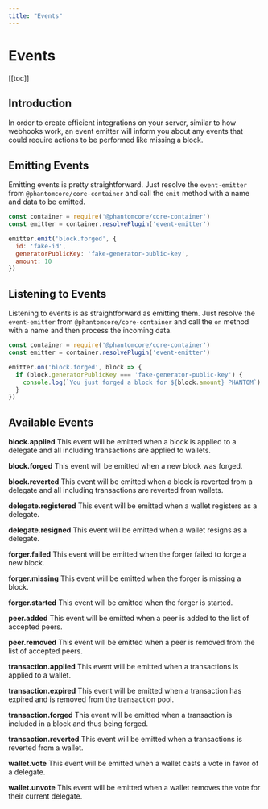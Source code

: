 ```yaml
---
title: "Events"
---
```


# Events

[[toc]]

## Introduction

In order to create efficient integrations on your server, similar to how webhooks work, an event emitter will inform you about any events that could require actions to be performed like missing a block.

## Emitting Events

Emitting events is pretty straightforward. Just resolve the `event-emitter` from `@phantomcore/core-container` and call the `emit` method with a name and data to be emitted.

```js
const container = require('@phantomcore/core-container')
const emitter = container.resolvePlugin('event-emitter')

emitter.emit('block.forged', {
  id: 'fake-id',
  generatorPublicKey: 'fake-generator-public-key',
  amount: 10
})
```

## Listening to Events

Listening to events is as straightforward as emitting them. Just resolve the `event-emitter` from `@phantomcore/core-container` and call the `on` method with a name and then process the incoming data.

```js
const container = require('@phantomcore/core-container')
const emitter = container.resolvePlugin('event-emitter')

emitter.on('block.forged', block => {
  if (block.generatorPublicKey === 'fake-generator-public-key') {
    console.log(`You just forged a block for ${block.amount} PHANTOM`)
  }
})
```

## Available Events

**block.applied**
This event will be emitted when a block is applied to a delegate and all including transactions are applied to wallets.

**block.forged**
This event will be emitted when a new block was forged.

**block.reverted**
This event will be emitted when a block is reverted from a delegate and all including transactions are reverted from wallets.

**delegate.registered**
This event will be emitted when a wallet registers as a delegate.

**delegate.resigned**
This event will be emitted when a wallet resigns as a delegate.

**forger.failed**
This event will be emitted when the forger failed to forge a new block.

**forger.missing**
This event will be emitted when the forger is missing a block.

**forger.started**
This event will be emitted when the forger is started.

**peer.added**
This event will be emitted when a peer is added to the list of accepted peers.

**peer.removed**
This event will be emitted when a peer is removed from the list of accepted peers.

**transaction.applied**
This event will be emitted when a transactions is applied to a wallet.

**transaction.expired**
This event will be emitted when a transaction has expired and is removed from the transaction pool.

**transaction.forged**
This event will be emitted when a transaction is included in a block and thus being forged.

**transaction.reverted**
This event will be emitted when a transactions is reverted from a wallet.

**wallet.vote**
This event will be emitted when a wallet casts a vote in favor of a delegate.

**wallet.unvote**
This event will be emitted when a wallet removes the vote for their current delegate.
